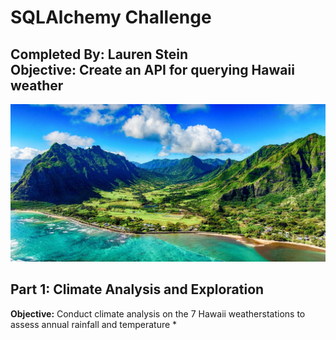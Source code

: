 # SQLAlchemy Challenge
**Completed By:** Lauren Stein\
**Objective:** Create an API for querying Hawaii weather
---

<img src="images/hawaii.jpg">

## Part 1: Climate Analysis and Exploration
**Objective:** Conduct climate analysis on the 7 Hawaii weatherstations to assess annual rainfall and temperature
* 
